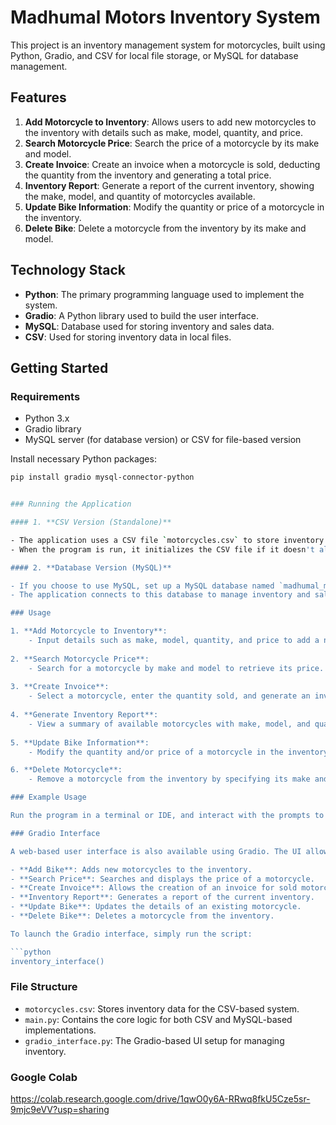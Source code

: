 # Madhumal Motors Inventory System

This project is an inventory management system for motorcycles, built using Python, Gradio, and CSV for local file storage, or MySQL for database management.

## Features

1. **Add Motorcycle to Inventory**: Allows users to add new motorcycles to the inventory with details such as make, model, quantity, and price.
2. **Search Motorcycle Price**: Search the price of a motorcycle by its make and model.
3. **Create Invoice**: Create an invoice when a motorcycle is sold, deducting the quantity from the inventory and generating a total price.
4. **Inventory Report**: Generate a report of the current inventory, showing the make, model, and quantity of motorcycles available.
5. **Update Bike Information**: Modify the quantity or price of a motorcycle in the inventory.
6. **Delete Bike**: Delete a motorcycle from the inventory by its make and model.

## Technology Stack

- **Python**: The primary programming language used to implement the system.
- **Gradio**: A Python library used to build the user interface.
- **MySQL**: Database used for storing inventory and sales data.
- **CSV**: Used for storing inventory data in local files.

## Getting Started

### Requirements

- Python 3.x
- Gradio library
- MySQL server (for database version) or CSV for file-based version

Install necessary Python packages:

```bash
pip install gradio mysql-connector-python


### Running the Application

#### 1. **CSV Version (Standalone)**

- The application uses a CSV file `motorcycles.csv` to store inventory data.
- When the program is run, it initializes the CSV file if it doesn't already exist, and allows the user to add, search, and delete motorcycles from the inventory.

#### 2. **Database Version (MySQL)**

- If you choose to use MySQL, set up a MySQL database named `madhumal_motors` and create the tables `inventory` and `sales`.
- The application connects to this database to manage inventory and sales data.

### Usage

1. **Add Motorcycle to Inventory**:
    - Input details such as make, model, quantity, and price to add a new motorcycle to the inventory.
   
2. **Search Motorcycle Price**:
    - Search for a motorcycle by make and model to retrieve its price.
   
3. **Create Invoice**:
    - Select a motorcycle, enter the quantity sold, and generate an invoice that updates the inventory.
   
4. **Generate Inventory Report**:
    - View a summary of available motorcycles with make, model, and quantity.
   
5. **Update Bike Information**:
    - Modify the quantity and/or price of a motorcycle in the inventory.

6. **Delete Motorcycle**:
    - Remove a motorcycle from the inventory by specifying its make and model.

### Example Usage

Run the program in a terminal or IDE, and interact with the prompts to manage your motorcycle inventory.

### Gradio Interface

A web-based user interface is also available using Gradio. The UI allows you to perform the same actions through tabs:

- **Add Bike**: Adds new motorcycles to the inventory.
- **Search Price**: Searches and displays the price of a motorcycle.
- **Create Invoice**: Allows the creation of an invoice for sold motorcycles.
- **Inventory Report**: Generates a report of the current inventory.
- **Update Bike**: Updates the details of an existing motorcycle.
- **Delete Bike**: Deletes a motorcycle from the inventory.

To launch the Gradio interface, simply run the script:

```python
inventory_interface()
```

### File Structure

- `motorcycles.csv`: Stores inventory data for the CSV-based system.
- `main.py`: Contains the core logic for both CSV and MySQL-based implementations.
- `gradio_interface.py`: The Gradio-based UI setup for managing inventory.

### Google Colab 
https://colab.research.google.com/drive/1qwO0y6A-RRwq8fkU5Cze5sr-9mjc9eVV?usp=sharing

